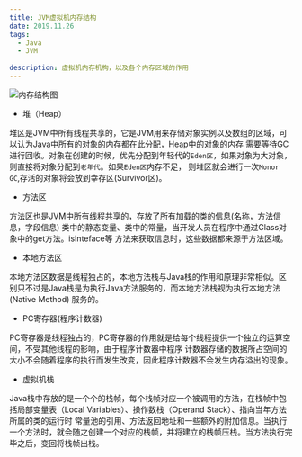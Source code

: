 ```yaml
---
title: JVM虚拟机内存结构
date: 2019.11.26
tags: 
  - Java 
  - JVM
  
description: 虚拟机内存机构，以及各个内存区域的作用
---
```


![内存结构图](https://suyu-img.oss-cn-shenzhen.aliyuncs.com/%E8%99%9A%E6%8B%9F%E6%9C%BA%E5%86%85%E5%AD%98%E6%9C%BA%E6%9E%84.png)

- 堆（Heap）

堆区是JVM中所有线程共享的，它是JVM用来存储对象实例以及数组的区域，可以认为Java中所有的对象的内存都在此分配，Heap中的对象的内存
需要等待GC进行回收。对象在创建的时候，优先分配到年轻代的`Eden区`，如果对象为大对象，则直接将对象分配到`老年代`。如果`Eden区`内存不足，
则堆区就会进行一次`Monor GC`,存活的对象将会放到幸存区(Survivor区)。

- 方法区

方法区也是JVM中所有线程共享的，存放了所有加载的类的信息(名称，方法信息，字段信息) 类中的静态变量、类中的常量，当开发人员在程序中通过Class对象中的get方法。isInteface等
方法来获取信息时，这些数据都来源于方法区域。

- 本地方法区

本地方法区数据是线程独占的，本地方法栈与Java栈的作用和原理非常相似。区别只不过是Java栈是为执行Java方法服务的，而本地方法栈视为执行本地方法(Native Method)
服务的。

- PC寄存器(程序计数器)

PC寄存器是线程独占的，PC寄存器的作用就是给每个线程提供一个独立的运算空间，不受其他线程的影响，由于程序计数器中程序
计数器存储的数据所占空间的大小不会随着程序的执行而发生改变，因此程序计数器不会发生内存溢出的现象。

- 虚拟机栈

Java栈中存放的是一个个的栈帧，每个栈帧对应一个被调用的方法，在栈帧中包括局部变量表（Local Variables）、操作数栈（Operand Stack）、指向当年方法所属的类的运行时
常量池的引用、方法返回地址和一些额外的附加信息。当执行一个方法时，就会随之创建一个对应的栈帧，并将建立的栈帧压栈。当方法执行完毕之后，变回将栈帧出栈。